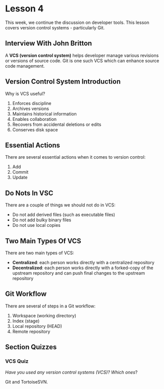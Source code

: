 # Lesson 4

This week, we continue the discussion on developer tools. This lesson covers version control systems - particularly Git.

## Interview With John Britton

A **VCS (version control system)** helps developer manage various revisions or versions of source code. Git is one such VCS which can enhance source code management.

## Version Control System Introduction

Why is VCS useful?

1. Enforces discipline
2. Archives versions
3. Maintains historical information
4. Enables collaboration
5. Recovers from accidental deletions or edits
6. Conserves disk space

## Essential Actions

There are several essential actions when it comes to version control:

1. Add
2. Commit
3. Update

## Do Nots In VSC

There are a couple of things we should not do in VCS:

- Do not add derived files (such as executable files)
- Do not add bulky binary files
- Do not use local copies

## Two Main Types Of VCS

There are two main types of VCS:

- **Centralized**: each person works directly with a centralized repository
- **Decentralized**: each person works directly with a forked-copy of the upstream repository and can push final changes to the upstream repository

## Git Workflow

There are several of steps in a Git workflow:

1. Workspace (working directory)
2. Index (stage)
3. Local repository (HEAD)
4. Remote repository

## Section Quizzes

### VCS Quiz

_Have you used any version control systems (VCS)? Which ones_?

Git and TortoiseSVN.
